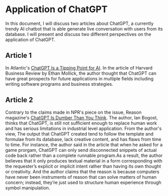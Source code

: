 # Application of ChatGPT
In this document, I will discuss two articles about ChatGPT, a currently trendy AI chatbot that is able generate live conversation with users from its database. I will present and discuss two different perspectives on the application of ChatGPT.

## Article 1
In Atlantic's [ChatGPT Is a Tipping Point for AI](https://hbr.org/2022/12/chatgpt-is-a-tipping-point-for-ai). In the article of Harvard Business Review by Ethan Mollick, the author thought that ChatGPT can have great prospects for future applications in multiple fields including writing software programs and business strategies. 



## Article 2
Contrary to the claims made in NPR's piece on the issue, Reason magazine's [ChatGPT Is Dumber Than You Think](https://www.theatlantic.com/technology/archive/2022/12/chatgpt-openai-artificial-intelligence-writing-ethics/672386/). The author, Ian Bogost, thinks that ChatGPT, is still not sufficient enough to replace human work and has serious limitations in industrial level application. From the author's view, The output that ChatGPT created tend to follow the template and formulae from its database, lack creative content, and has flaws from time to time. For instance, the author said in the article that when he asked for a game prorgam, ChatGPT can only send disconnected snippets of actual code back rather than a complete runnable program.As a result, the author believes that it only produces textual material in a form corresponding with the requester’s explicit or implicit intent rather than having its own thought or creativity. And the author claims that the reason is because computers have never been instruments of reason that can solve matters of human concern; instead, they’re just used to structure human experience through symbol manipulation. 